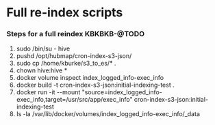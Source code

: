 # Full re-index scripts

### Steps for a full reindex KBKBKB-@TODO

1. sudo /bin/su - hive
2. pushd /opt/hubmap/cron-index-s3-json/
3. sudo cp /home/kburke/s3_to_es/* .
4. chown hive:hive *
5. docker volume inspect index_logged_info-exec_info
6. docker build -t cron-index-s3-json:initial-indexing-test .
7. docker run -it --mount "source=index_logged_info-exec_info,target=/usr/src/app/exec_info" cron-index-s3-json:initial-indexing-test 
8. ls -la /var/lib/docker/volumes/index_logged_info-exec_info/_data
